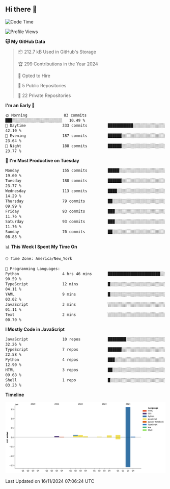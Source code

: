 ## Hi there 👋

<!--START_SECTION:waka-->
![Code Time](http://img.shields.io/badge/Code%20Time-104%20hrs%2032%20mins-blue)

![Profile Views](http://img.shields.io/badge/Profile%20Views-18-blue)

**🐱 My GitHub Data** 

> 📦 212.7 kB Used in GitHub's Storage 
 > 
> 🏆 299 Contributions in the Year 2024
 > 
> 💼 Opted to Hire
 > 
> 📜 5 Public Repositories 
 > 
> 🔑 22 Private Repositories 
 > 
**I'm an Early 🐤** 

```text
🌞 Morning                83 commits          ███░░░░░░░░░░░░░░░░░░░░░░   10.49 % 
🌆 Daytime                333 commits         ███████████░░░░░░░░░░░░░░   42.10 % 
🌃 Evening                187 commits         ██████░░░░░░░░░░░░░░░░░░░   23.64 % 
🌙 Night                  188 commits         ██████░░░░░░░░░░░░░░░░░░░   23.77 % 
```
📅 **I'm Most Productive on Tuesday** 

```text
Monday                   155 commits         █████░░░░░░░░░░░░░░░░░░░░   19.60 % 
Tuesday                  188 commits         ██████░░░░░░░░░░░░░░░░░░░   23.77 % 
Wednesday                113 commits         ████░░░░░░░░░░░░░░░░░░░░░   14.29 % 
Thursday                 79 commits          ██░░░░░░░░░░░░░░░░░░░░░░░   09.99 % 
Friday                   93 commits          ███░░░░░░░░░░░░░░░░░░░░░░   11.76 % 
Saturday                 93 commits          ███░░░░░░░░░░░░░░░░░░░░░░   11.76 % 
Sunday                   70 commits          ██░░░░░░░░░░░░░░░░░░░░░░░   08.85 % 
```


📊 **This Week I Spent My Time On** 

```text
🕑︎ Time Zone: America/New_York

💬 Programming Languages: 
Python                   4 hrs 46 mins       ███████████████████████░░   90.59 % 
TypeScript               12 mins             █░░░░░░░░░░░░░░░░░░░░░░░░   04.11 % 
YAML                     9 mins              █░░░░░░░░░░░░░░░░░░░░░░░░   03.02 % 
JavaScript               3 mins              ░░░░░░░░░░░░░░░░░░░░░░░░░   01.11 % 
Text                     2 mins              ░░░░░░░░░░░░░░░░░░░░░░░░░   00.70 % 
```

**I Mostly Code in JavaScript** 

```text
JavaScript               10 repos            ████████░░░░░░░░░░░░░░░░░   32.26 % 
TypeScript               7 repos             ██████░░░░░░░░░░░░░░░░░░░   22.58 % 
Python                   4 repos             ███░░░░░░░░░░░░░░░░░░░░░░   12.90 % 
HTML                     3 repos             ██░░░░░░░░░░░░░░░░░░░░░░░   09.68 % 
Shell                    1 repo              █░░░░░░░░░░░░░░░░░░░░░░░░   03.23 % 
```



**Timeline**

![Lines of Code chart](https://raw.githubusercontent.com/dikshithvishnu/dikshithvishnu/main/assets/bar_graph.png)


 Last Updated on 16/11/2024 07:06:24 UTC
<!--END_SECTION:waka-->
